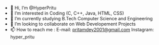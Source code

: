 - 👋 Hi, I’m @HyperPritu
- 👀 I’m interested in Coding (C, C++, Java, HTML, CSS)
- 🌱 I’m currently studying B.Tech Computer Science and Engineering
- 💞️ I’m looking to collaborate on Web Developement Projects
- 📫 How to reach me :
  E-mail: pritamdey2001@gmail.com
  Instagram: hyper_pritu

<!---
HyperPritu/HyperPritu is a ✨ special ✨ repository because its `README.md` (this file) appears on your GitHub profile.
You can click the Preview link to take a look at your changes.
--->
